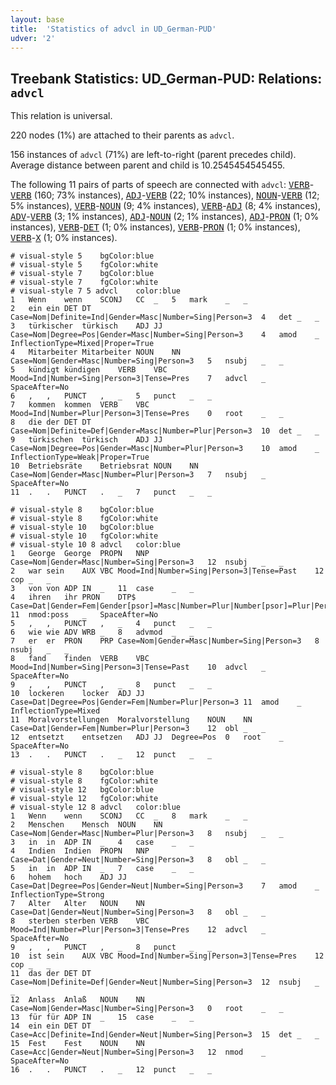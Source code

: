 ```yaml
---
layout: base
title:  'Statistics of advcl in UD_German-PUD'
udver: '2'
---
```


## Treebank Statistics: UD_German-PUD: Relations: `advcl`

This relation is universal.

220 nodes (1%) are attached to their parents as `advcl`.

156 instances of `advcl` (71%) are left-to-right (parent precedes child).
Average distance between parent and child is 10.2545454545455.

The following 11 pairs of parts of speech are connected with `advcl`: <tt><a href="de_pud-pos-VERB.html">VERB</a></tt>-<tt><a href="de_pud-pos-VERB.html">VERB</a></tt> (160; 73% instances), <tt><a href="de_pud-pos-ADJ.html">ADJ</a></tt>-<tt><a href="de_pud-pos-VERB.html">VERB</a></tt> (22; 10% instances), <tt><a href="de_pud-pos-NOUN.html">NOUN</a></tt>-<tt><a href="de_pud-pos-VERB.html">VERB</a></tt> (12; 5% instances), <tt><a href="de_pud-pos-VERB.html">VERB</a></tt>-<tt><a href="de_pud-pos-NOUN.html">NOUN</a></tt> (9; 4% instances), <tt><a href="de_pud-pos-VERB.html">VERB</a></tt>-<tt><a href="de_pud-pos-ADJ.html">ADJ</a></tt> (8; 4% instances), <tt><a href="de_pud-pos-ADV.html">ADV</a></tt>-<tt><a href="de_pud-pos-VERB.html">VERB</a></tt> (3; 1% instances), <tt><a href="de_pud-pos-ADJ.html">ADJ</a></tt>-<tt><a href="de_pud-pos-NOUN.html">NOUN</a></tt> (2; 1% instances), <tt><a href="de_pud-pos-ADJ.html">ADJ</a></tt>-<tt><a href="de_pud-pos-PRON.html">PRON</a></tt> (1; 0% instances), <tt><a href="de_pud-pos-VERB.html">VERB</a></tt>-<tt><a href="de_pud-pos-DET.html">DET</a></tt> (1; 0% instances), <tt><a href="de_pud-pos-VERB.html">VERB</a></tt>-<tt><a href="de_pud-pos-PRON.html">PRON</a></tt> (1; 0% instances), <tt><a href="de_pud-pos-VERB.html">VERB</a></tt>-<tt><a href="de_pud-pos-X.html">X</a></tt> (1; 0% instances).


~~~ conllu
# visual-style 5	bgColor:blue
# visual-style 5	fgColor:white
# visual-style 7	bgColor:blue
# visual-style 7	fgColor:white
# visual-style 7 5 advcl	color:blue
1	Wenn	wenn	SCONJ	CC	_	5	mark	_	_
2	ein	ein	DET	DT	Case=Nom|Definite=Ind|Gender=Masc|Number=Sing|Person=3	4	det	_	_
3	türkischer	türkisch	ADJ	JJ	Case=Nom|Degree=Pos|Gender=Masc|Number=Sing|Person=3	4	amod	_	InflectionType=Mixed|Proper=True
4	Mitarbeiter	Mitarbeiter	NOUN	NN	Case=Nom|Gender=Masc|Number=Sing|Person=3	5	nsubj	_	_
5	kündigt	kündigen	VERB	VBC	Mood=Ind|Number=Sing|Person=3|Tense=Pres	7	advcl	_	SpaceAfter=No
6	,	,	PUNCT	,	_	5	punct	_	_
7	kommen	kommen	VERB	VBC	Mood=Ind|Number=Plur|Person=3|Tense=Pres	0	root	_	_
8	die	der	DET	DT	Case=Nom|Definite=Def|Gender=Masc|Number=Plur|Person=3	10	det	_	_
9	türkischen	türkisch	ADJ	JJ	Case=Nom|Degree=Pos|Gender=Masc|Number=Plur|Person=3	10	amod	_	InflectionType=Weak|Proper=True
10	Betriebsräte	Betriebsrat	NOUN	NN	Case=Nom|Gender=Masc|Number=Plur|Person=3	7	nsubj	_	SpaceAfter=No
11	.	.	PUNCT	.	_	7	punct	_	_

~~~


~~~ conllu
# visual-style 8	bgColor:blue
# visual-style 8	fgColor:white
# visual-style 10	bgColor:blue
# visual-style 10	fgColor:white
# visual-style 10 8 advcl	color:blue
1	George	George	PROPN	NNP	Case=Nom|Gender=Masc|Number=Sing|Person=3	12	nsubj	_	_
2	war	sein	AUX	VBC	Mood=Ind|Number=Sing|Person=3|Tense=Past	12	cop	_	_
3	von	von	ADP	IN	_	11	case	_	_
4	ihren	ihr	PRON	DTP$	Case=Dat|Gender=Fem|Gender[psor]=Masc|Number=Plur|Number[psor]=Plur|Person=3|Person[psor]=3|PronType=Prs	11	nmod:poss	_	SpaceAfter=No
5	,	,	PUNCT	,	_	4	punct	_	_
6	wie	wie	ADV	WRB	_	8	advmod	_	_
7	er	er	PRON	PRP	Case=Nom|Gender=Masc|Number=Sing|Person=3	8	nsubj	_	_
8	fand	finden	VERB	VBC	Mood=Ind|Number=Sing|Person=3|Tense=Past	10	advcl	_	SpaceAfter=No
9	,	,	PUNCT	,	_	8	punct	_	_
10	lockeren	locker	ADJ	JJ	Case=Dat|Degree=Pos|Gender=Fem|Number=Plur|Person=3	11	amod	_	InflectionType=Mixed
11	Moralvorstellungen	Moralvorstellung	NOUN	NN	Case=Dat|Gender=Fem|Number=Plur|Person=3	12	obl	_	_
12	entsetzt	entsetzen	ADJ	JJ	Degree=Pos	0	root	_	SpaceAfter=No
13	.	.	PUNCT	.	_	12	punct	_	_

~~~


~~~ conllu
# visual-style 8	bgColor:blue
# visual-style 8	fgColor:white
# visual-style 12	bgColor:blue
# visual-style 12	fgColor:white
# visual-style 12 8 advcl	color:blue
1	Wenn	wenn	SCONJ	CC	_	8	mark	_	_
2	Menschen	Mensch	NOUN	NN	Case=Nom|Gender=Masc|Number=Plur|Person=3	8	nsubj	_	_
3	in	in	ADP	IN	_	4	case	_	_
4	Indien	Indien	PROPN	NNP	Case=Dat|Gender=Neut|Number=Sing|Person=3	8	obl	_	_
5	in	in	ADP	IN	_	7	case	_	_
6	hohem	hoch	ADJ	JJ	Case=Dat|Degree=Pos|Gender=Neut|Number=Sing|Person=3	7	amod	_	InflectionType=Strong
7	Alter	Alter	NOUN	NN	Case=Dat|Gender=Neut|Number=Sing|Person=3	8	obl	_	_
8	sterben	sterben	VERB	VBC	Mood=Ind|Number=Plur|Person=3|Tense=Pres	12	advcl	_	SpaceAfter=No
9	,	,	PUNCT	,	_	8	punct	_	_
10	ist	sein	AUX	VBC	Mood=Ind|Number=Sing|Person=3|Tense=Pres	12	cop	_	_
11	das	der	DET	DT	Case=Nom|Definite=Def|Gender=Neut|Number=Sing|Person=3	12	nsubj	_	_
12	Anlass	Anlaß	NOUN	NN	Case=Nom|Gender=Masc|Number=Sing|Person=3	0	root	_	_
13	für	für	ADP	IN	_	15	case	_	_
14	ein	ein	DET	DT	Case=Acc|Definite=Ind|Gender=Neut|Number=Sing|Person=3	15	det	_	_
15	Fest	Fest	NOUN	NN	Case=Acc|Gender=Neut|Number=Sing|Person=3	12	nmod	_	SpaceAfter=No
16	.	.	PUNCT	.	_	12	punct	_	_

~~~


